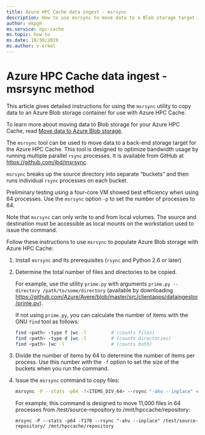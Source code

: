 ```yaml
---
title: Azure HPC Cache data ingest - msrsync
description: How to use msrsync to move data to a Blob storage target in Azure HPC Cache
author: ekpgh
ms.service: hpc-cache
ms.topic: how-to
ms.date: 10/30/2019
ms.author: v-erkel
---
```


# Azure HPC Cache data ingest - msrsync method

This article gives detailed instructions for using the ``msrsync`` utility to copy data to an Azure Blob storage container for use with Azure HPC Cache.

To learn more about moving data to Blob storage for your Azure HPC Cache, read [Move data to Azure Blob storage](hpc-cache-ingest.md).

The ``msrsync`` tool can be used to move data to a back-end storage target for the Azure HPC Cache. This tool is designed to optimize bandwidth usage by running multiple parallel ``rsync`` processes. It is available from GitHub at https://github.com/jbd/msrsync.

``msrsync`` breaks up the source directory into separate “buckets” and then runs individual ``rsync`` processes on each bucket.

Preliminary testing using a four-core VM showed best efficiency when using 64 processes. Use the ``msrsync`` option ``-p`` to set the number of processes to 64.

Note that ``msrsync`` can only write to and from local volumes. The source and destination must be accessible as local mounts on the workstation used to issue the command.

Follow these instructions to use ``msrsync`` to populate Azure Blob storage with Azure HPC Cache:

1. Install ``msrsync`` and its prerequisites (``rsync`` and Python 2.6 or later)
1. Determine the total number of files and directories to be copied.

   For example, use the utility ``prime.py`` with arguments ```prime.py --directory /path/to/some/directory``` (available by downloading <https://github.com/Azure/Avere/blob/master/src/clientapps/dataingestor/prime.py>).

   If not using ``prime.py``, you can calculate the number of items with the GNU ``find`` tool as follows:

   ```bash
   find <path> -type f |wc -l         # (counts files)
   find <path> -type d |wc -l         # (counts directories)
   find <path> |wc -l                 # (counts both)
   ```

1. Divide the number of items by 64 to determine the number of items per process. Use this number with the ``-f`` option to set the size of the buckets when you run the command.

1. Issue the ``msrsync`` command to copy files:

   ```bash
   msrsync -P --stats -p64 -f<ITEMS_DIV_64> --rsync "-ahv --inplace" <SOURCE_PATH> <DESTINATION_PATH>
   ```

   For example, this command is designed to move 11,000 files in 64 processes from /test/source-repository to /mnt/hpccache/repository:

   `mrsync -P --stats -p64 -f170 --rsync "-ahv --inplace" /test/source-repository/ /mnt/hpccache/repository`
